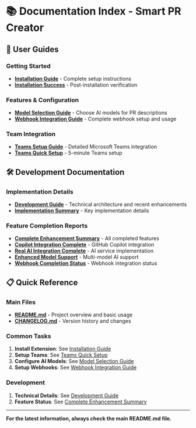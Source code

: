 # 📚 Documentation Index - Smart PR Creator

## 🚀 User Guides

### **Getting Started**

- [**Installation Guide**](user-guides/INSTALLATION_GUIDE.md) - Complete setup instructions
- [**Installation Success**](user-guides/INSTALLATION_SUCCESS.md) - Post-installation verification

### **Features & Configuration**

- [**Model Selection Guide**](user-guides/MODEL_SELECTION_GUIDE.md) - Choose AI models for PR descriptions
- [**Webhook Integration Guide**](user-guides/WEBHOOK_INTEGRATION_GUIDE.md) - Complete webhook setup and usage

### **Team Integration**

- [**Teams Setup Guide**](user-guides/TEAMS_SETUP_GUIDE.md) - Detailed Microsoft Teams integration
- [**Teams Quick Setup**](user-guides/TEAMS_QUICK_SETUP.md) - 5-minute Teams setup

## 🛠️ Development Documentation

### **Implementation Details**

- [**Development Guide**](development/DEVELOPMENT.md) - Technical architecture and recent enhancements
- [**Implementation Summary**](development/IMPLEMENTATION_SUMMARY.md) - Key implementation details

### **Feature Completion Reports**

- [**Complete Enhancement Summary**](development/COMPLETE_ENHANCEMENT_SUMMARY.md) - All completed features
- [**Copilot Integration Complete**](development/COPILOT_INTEGRATION_COMPLETE.md) - GitHub Copilot integration
- [**Real AI Integration Complete**](development/REAL_AI_INTEGRATION_COMPLETE.md) - AI service implementation
- [**Enhanced Model Support**](development/ENHANCED_MODEL_SUPPORT.md) - Multi-model AI support
- [**Webhook Completion Status**](development/WEBHOOK_COMPLETION_STATUS.md) - Webhook integration status

## 📋 Quick Reference

### **Main Files**

- [**README.md**](../README.md) - Project overview and basic usage
- [**CHANGELOG.md**](../CHANGELOG.md) - Version history and changes

### **Common Tasks**

1. **Install Extension**: See [Installation Guide](user-guides/INSTALLATION_GUIDE.md)
2. **Setup Teams**: See [Teams Quick Setup](user-guides/TEAMS_QUICK_SETUP.md)
3. **Configure AI Models**: See [Model Selection Guide](user-guides/MODEL_SELECTION_GUIDE.md)
4. **Setup Webhooks**: See [Webhook Integration Guide](user-guides/WEBHOOK_INTEGRATION_GUIDE.md)

### **Development**

1. **Technical Details**: See [Development Guide](development/DEVELOPMENT.md)
2. **Feature Status**: See [Complete Enhancement Summary](development/COMPLETE_ENHANCEMENT_SUMMARY.md)

---

**For the latest information, always check the main README.md file.**
